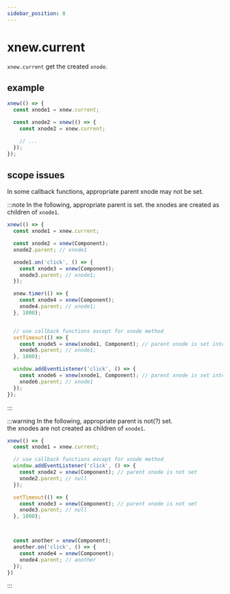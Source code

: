 ```yaml
---
sidebar_position: 8
---
```


# xnew.current
`xnew.current` get the created `xnode`.

## example
```js
xnew(() => {
  const xnode1 = xnew.current;

  const xnode2 = xnew(() => {
    const xnode2 = xnew.current;

    // ...
  });  
});
```

## scope issues
In some callback functions, appropriate parent xnode may not be set.  

:::note
In the following, appropriate parent is set.
the xnodes are created as children of `xnode1`.
```js
xnew(() => {
  const xnode1 = xnew.current;

  const xnode2 = xnew(Component);
  xnode2.parent; // xnode1

  xnode1.on('click', () => {
    const xnode3 = xnew(Component);
    xnode3.parent; // xnode1;
  });

  xnew.timer(() => {
    const xnode4 = xnew(Component);
    xnode4.parent; // xnode1;
  }, 1000);


  // use callback functions except for xnode method
  setTimeout(() => {
    const xnode5 = xnew(xnode1, Component); // parent xnode is set intentionally
    xnode5.parent; // xnode1;
  }, 1000);

  window.addEventListener('click', () => {
    const xnode6 = xnew(xnode1, Component); // parent xnode is set intentionally
    xnode6.parent; // xnode1
  });
});
```
:::

:::warning
In the following, appropriate parent is not(?) set.  
the xnodes are not created as children of `xnode1`.
```js
xnew(() => {
  const xnode1 = xnew.current;

  // use callback functions except for xnode method
  window.addEventListener('click', () => {
    const xnode2 = xnew(Component); // parent xnode is not set
    xnode2.parent; // null
  });

  setTimeout(() => {
    const xnode3 = xnew(Component); // parent xnode is not set
    xnode3.parent; // null
  }, 1000);



  const another = xnew(Component);
  another.on('click', () => {
    const xnode4 = xnew(Component);
    xnode4.parent; // another
  });
})
```
:::
